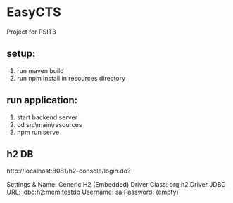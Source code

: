 # EasyCTS
Project for PSIT3

## setup:
1. run maven build
2. run npm install in resources directory



## run application:
1. start backend server
2. cd src\main\resources
3. npm run serve



## h2 DB
http://localhost:8081/h2-console/login.do?

Settings & Name: Generic H2 (Embedded)
Driver Class: org.h2.Driver
JDBC URL: jdbc:h2:mem:testdb
Username: sa
Password: (empty)
